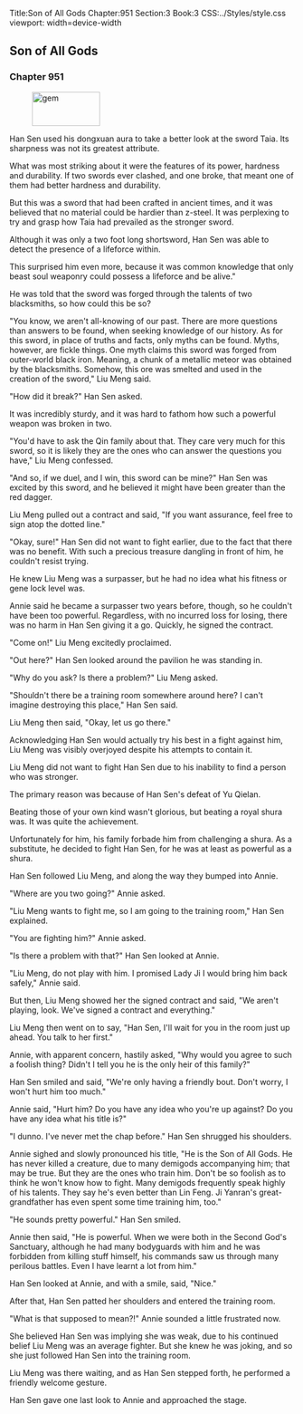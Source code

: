 Title:Son of All Gods 
Chapter:951 
Section:3 
Book:3 
CSS:../Styles/style.css 
viewport: width=device-width
  
## Son of All Gods
### Chapter 951
  
<figure>
	<img src="../Images/gem.gif" alt="gem" id="gem" width="120" height="60" />
</figure>
  

  
Han Sen used his dongxuan aura to take a better look at the sword Taia. Its sharpness was not its greatest attribute.

What was most striking about it were the features of its power, hardness and durability. If two swords ever clashed, and one broke, that meant one of them had better hardness and durability.

But this was a sword that had been crafted in ancient times, and it was believed that no material could be hardier than z-steel. It was perplexing to try and grasp how Taia had prevailed as the stronger sword.

Although it was only a two foot long shortsword, Han Sen was able to detect the presence of a lifeforce within.

This surprised him even more, because it was common knowledge that only beast soul weaponry could possess a lifeforce and be alive."

He was told that the sword was forged through the talents of two blacksmiths, so how could this be so?

"You know, we aren't all-knowing of our past. There are more questions than answers to be found, when seeking knowledge of our history. As for this sword, in place of truths and facts, only myths can be found. Myths, however, are fickle things. One myth claims this sword was forged from outer-world black iron. Meaning, a chunk of a metallic meteor was obtained by the blacksmiths. Somehow, this ore was smelted and used in the creation of the sword," Liu Meng said.

"How did it break?" Han Sen asked.

It was incredibly sturdy, and it was hard to fathom how such a powerful weapon was broken in two.

"You'd have to ask the Qin family about that. They care very much for this sword, so it is likely they are the ones who can answer the questions you have," Liu Meng confessed.

"And so, if we duel, and I win, this sword can be mine?" Han Sen was excited by this sword, and he believed it might have been greater than the red dagger.

Liu Meng pulled out a contract and said, "If you want assurance, feel free to sign atop the dotted line."

"Okay, sure!" Han Sen did not want to fight earlier, due to the fact that there was no benefit. With such a precious treasure dangling in front of him, he couldn't resist trying.

He knew Liu Meng was a surpasser, but he had no idea what his fitness or gene lock level was.

Annie said he became a surpasser two years before, though, so he couldn't have been too powerful. Regardless, with no incurred loss for losing, there was no harm in Han Sen giving it a go. Quickly, he signed the contract.

"Come on!" Liu Meng excitedly proclaimed.

"Out here?" Han Sen looked around the pavilion he was standing in.

"Why do you ask? Is there a problem?" Liu Meng asked.

"Shouldn't there be a training room somewhere around here? I can't imagine destroying this place," Han Sen said.

Liu Meng then said, "Okay, let us go there."

Acknowledging Han Sen would actually try his best in a fight against him, Liu Meng was visibly overjoyed despite his attempts to contain it.

Liu Meng did not want to fight Han Sen due to his inability to find a person who was stronger.

The primary reason was because of Han Sen's defeat of Yu Qielan.

Beating those of your own kind wasn't glorious, but beating a royal shura was. It was quite the achievement.

Unfortunately for him, his family forbade him from challenging a shura. As a substitute, he decided to fight Han Sen, for he was at least as powerful as a shura.

Han Sen followed Liu Meng, and along the way they bumped into Annie.

"Where are you two going?" Annie asked.

"Liu Meng wants to fight me, so I am going to the training room," Han Sen explained.

"You are fighting him?" Annie asked.

"Is there a problem with that?" Han Sen looked at Annie.

"Liu Meng, do not play with him. I promised Lady Ji I would bring him back safely," Annie said.

But then, Liu Meng showed her the signed contract and said, "We aren't playing, look. We've signed a contract and everything."

Liu Meng then went on to say, "Han Sen, I'll wait for you in the room just up ahead. You talk to her first."

Annie, with apparent concern, hastily asked, "Why would you agree to such a foolish thing? Didn't I tell you he is the only heir of this family?"

Han Sen smiled and said, "We're only having a friendly bout. Don't worry, I won't hurt him too much."

Annie said, "Hurt him? Do you have any idea who you're up against? Do you have any idea what his title is?"

"I dunno. I've never met the chap before." Han Sen shrugged his shoulders.

Annie sighed and slowly pronounced his title, "He is the Son of All Gods. He has never killed a creature, due to many demigods accompanying him; that may be true. But they are the ones who train him. Don't be so foolish as to think he won't know how to fight. Many demigods frequently speak highly of his talents. They say he's even better than Lin Feng. Ji Yanran's great-grandfather has even spent some time training him, too."

"He sounds pretty powerful." Han Sen smiled.

Annie then said, "He is powerful. When we were both in the Second God's Sanctuary, although he had many bodyguards with him and he was forbidden from killing stuff himself, his commands saw us through many perilous battles. Even I have learnt a lot from him."

Han Sen looked at Annie, and with a smile, said, "Nice."

After that, Han Sen patted her shoulders and entered the training room.

"What is that supposed to mean?!" Annie sounded a little frustrated now.

She believed Han Sen was implying she was weak, due to his continued belief Liu Meng was an average fighter. But she knew he was joking, and so she just followed Han Sen into the training room.

Liu Meng was there waiting, and as Han Sen stepped forth, he performed a friendly welcome gesture.

Han Sen gave one last look to Annie and approached the stage.